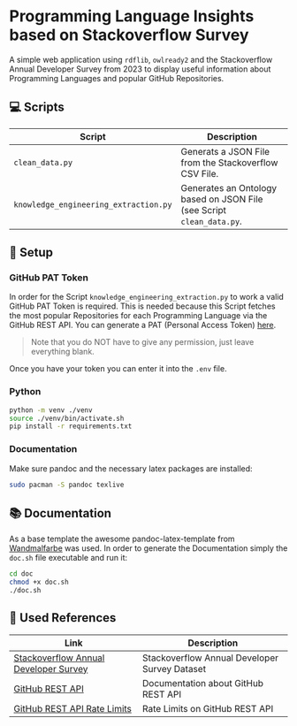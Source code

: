 # Programming Language Insights based on Stackoverflow Survey
A simple web application using `rdflib`, `owlready2` and the Stackoverflow Annual Developer Survey from 2023 to display useful information about Programming Languages and popular GitHub Repositories. 

## :computer: Scripts

|Script|Description|
|-------|-----|
|`clean_data.py`| Generats a JSON File from the Stackoverflow CSV File.|
|`knowledge_engineering_extraction.py`| Generates an Ontology based on JSON File (see Script `clean_data.py`.|

## :rocket: Setup

### GitHub PAT Token
In order for the Script `knowledge_engineering_extraction.py` to work a valid GitHub PAT Token is required. This is needed because this Script fetches the most popular Repositories for each Programming Language via the GitHub REST API. You can generate a PAT (Personal Access Token) [here](https://github.com/settings/tokens).

> Note that you do NOT have to give any permission, just leave everything blank.

Once you have your token you can enter it into the `.env` file.

### Python
```bash
python -m venv ./venv
source ./venv/bin/activate.sh
pip install -r requirements.txt
```

### Documentation
Make sure pandoc and the necessary latex packages are installed:
```bash
sudo pacman -S pandoc texlive
```

## :books: Documentation
As a base template the awesome pandoc-latex-template from [Wandmalfarbe](https://github.com/Wandmalfarbe/pandoc-latex-template) was used. In order to generate the Documentation simply the `doc.sh` file executable and run it:

```bash
cd doc
chmod +x doc.sh
./doc.sh
```

## :clap: Used References
|Link|Description|
|-------|-----|
|[Stackoverflow Annual Developer Survey](https://insights.stackoverflow.com/survey)| Stackoverflow Annual Developer Survey Dataset|
|[GitHub REST API](https://docs.github.com/en/rest/search?apiVersion=2022-11-28)| Documentation about GitHub REST API|
|[GitHub REST API Rate Limits](https://docs.github.com/en/rest/rate-limit/rate-limit?apiVersion=2022-11-28)| Rate Limits on GitHub REST API|

